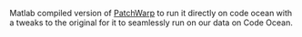 Matlab compiled version of [PatchWarp](https://github.com/ryhattori/PatchWarp) to run it directly on code ocean with a tweaks to the original for it to seamlessly run on our data on Code Ocean. 
